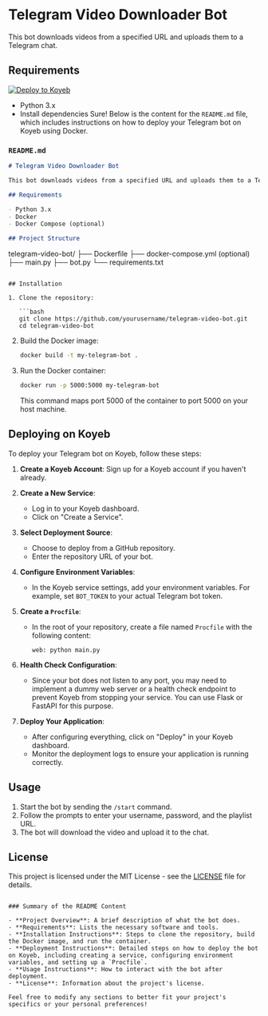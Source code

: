 # Telegram Video Downloader Bot

This bot downloads videos from a specified URL and uploads them to a Telegram chat.

## Requirements
[![Deploy to Koyeb](https://www.koyeb.com/static/images/deploy/button.svg)](https://app.koyeb.com/deploy?type=git&repository=github.com/yourusername/your-repo-name&branch=main&name=telegram-bot)

- Python 3.x
- Install dependencies
Sure! Below is the content for the `README.md` file, which includes instructions on how to deploy your Telegram bot on Koyeb using Docker.

### `README.md`

```markdown
# Telegram Video Downloader Bot

This bot downloads videos from a specified URL and uploads them to a Telegram chat.

## Requirements

- Python 3.x
- Docker
- Docker Compose (optional)

## Project Structure

```
telegram-video-bot/
├── Dockerfile
├── docker-compose.yml (optional)
├── main.py
├── bot.py
└── requirements.txt
```

## Installation

1. Clone the repository:

   ```bash
   git clone https://github.com/yourusername/telegram-video-bot.git
   cd telegram-video-bot
   ```

2. Build the Docker image:

   ```bash
   docker build -t my-telegram-bot .
   ```

3. Run the Docker container:

   ```bash
   docker run -p 5000:5000 my-telegram-bot
   ```

   This command maps port 5000 of the container to port 5000 on your host machine.

## Deploying on Koyeb

To deploy your Telegram bot on Koyeb, follow these steps:

1. **Create a Koyeb Account**: Sign up for a Koyeb account if you haven't already.

2. **Create a New Service**:
   - Log in to your Koyeb dashboard.
   - Click on "Create a Service".

3. **Select Deployment Source**:
   - Choose to deploy from a GitHub repository.
   - Enter the repository URL of your bot.

4. **Configure Environment Variables**:
   - In the Koyeb service settings, add your environment variables. For example, set `BOT_TOKEN` to your actual Telegram bot token.

5. **Create a `Procfile`**:
   - In the root of your repository, create a file named `Procfile` with the following content:
     ```
     web: python main.py
     ```

6. **Health Check Configuration**:
   - Since your bot does not listen to any port, you may need to implement a dummy web server or a health check endpoint to prevent Koyeb from stopping your service. You can use Flask or FastAPI for this purpose.

7. **Deploy Your Application**:
   - After configuring everything, click on "Deploy" in your Koyeb dashboard.
   - Monitor the deployment logs to ensure your application is running correctly.

## Usage

1. Start the bot by sending the `/start` command.
2. Follow the prompts to enter your username, password, and the playlist URL.
3. The bot will download the video and upload it to the chat.

## License

This project is licensed under the MIT License - see the [LICENSE](LICENSE) file for details.
```

### Summary of the README Content

- **Project Overview**: A brief description of what the bot does.
- **Requirements**: Lists the necessary software and tools.
- **Installation Instructions**: Steps to clone the repository, build the Docker image, and run the container.
- **Deployment Instructions**: Detailed steps on how to deploy the bot on Koyeb, including creating a service, configuring environment variables, and setting up a `Procfile`.
- **Usage Instructions**: How to interact with the bot after deployment.
- **License**: Information about the project's license.

Feel free to modify any sections to better fit your project's specifics or your personal preferences!